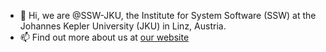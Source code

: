- 👋 Hi, we are @SSW-JKU, the Institute for System Software (SSW) at the Johannes Kepler University (JKU) in Linz, Austria.
- 📫 Find out more about us at [our website](https://ssw.jku.at/)
